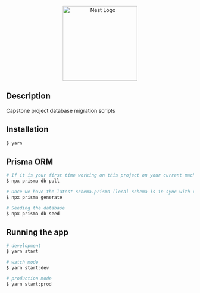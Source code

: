 <p align="center">
  <a href="http://nestjs.com/" target="blank"><img src="https://nestjs.com/img/logo-small.svg" width="200" alt="Nest Logo" /></a>
</p>

## Description

Capstone project database migration scripts

## Installation

```bash
$ yarn
```

## Prisma ORM

```bash
# If it is your first time working on this project on your current machine, or every time our remote PostgreSQL DB is updated, we need to introspect the latest schema then apply it to our schema.prisma file
$ npx prisma db pull

# Once we have the latest schema.prisma (local schema is in sync with remote DB schema), we need to generate a new prisma client that works in collaboration with the latest schema. Therefore, we need to run the following command
$ npx prisma generate

# Seeding the database
$ npx prisma db seed
```

## Running the app

```bash
# development
$ yarn start

# watch mode
$ yarn start:dev

# production mode
$ yarn start:prod
```